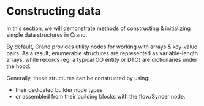 # Constructing data

In this section, we will demonstrate methods of constructing & initializing simple data structures in Cranq.

By default, Cranq provides utility nodes for working with arrays & key-value pairs. As a result, enumerable structures are represented as variable-length arrays, while records (eg. a typical OO entity or DTO) are dictionaries under the hood.

Generally, these structures can be constructed by using: 
- their dedicated builder node types
- or assembled from their building blocks with the flow/Syncer node.